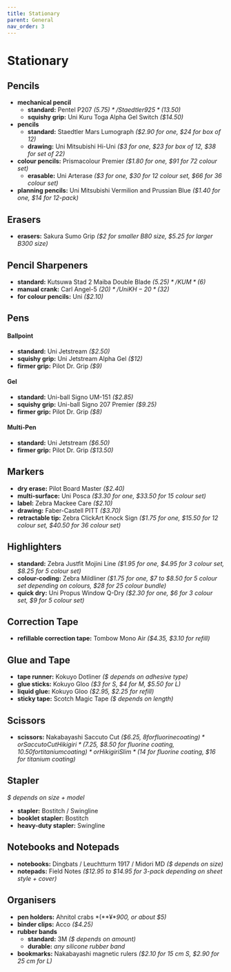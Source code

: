 ```yaml
---
title: Stationary
parent: General
nav_order: 3
---
```

# Stationary

## Pencils

- **mechanical pencil** 
	- **standard:** Pentel P207 *($5.75)* / Staedtler 925 *($13.50)*
	- **squishy grip:** Uni Kuru Toga Alpha Gel Switch *($14.50)*
- **pencils** 
	- **standard:** Staedtler Mars Lumograph *($2.90 for one, $24 for box of 12)*
	- **drawing:** Uni Mitsubishi Hi-Uni *($3 for one, $23 for box of 12, $38 for set of 22)*
- **colour pencils:** Prismacolour Premier *($1.80 for one, $91 for 72 colour set)*
	- **erasable:** Uni Arterase *($3 for one, $30 for 12 colour set, $66 for 36 colour set)*
- **planning pencils:** Uni Mitsubishi Vermilion and Prussian Blue *($1.40 for one, $14 for 12-pack)* 

## Erasers

- **erasers:** Sakura Sumo Grip *($2 for smaller B80 size, $5.25 for larger B300 size)*

## Pencil Sharpeners

- **standard:** Kutsuwa Stad 2 Maiba Double Blade *($5.25)* / KUM *($6)*
- **manual crank:** Carl Angel-5 *($20)* / Uni KH-20 *($32)*
- **for colour pencils:** Uni *($2.10)*

## Pens

#### Ballpoint

- **standard:** Uni Jetstream *($2.50)*
- **squishy grip:** Uni Jetstream Alpha Gel *($12)*
- **firmer grip:** Pilot Dr. Grip *($9)*

#### Gel

- **standard:** Uni-ball Signo UM-151 *($2.85)*
- **squishy grip:** Uni-ball Signo 207 Premier *($9.25)*
- **firmer grip:** Pilot Dr. Grip *($8)*

#### Multi-Pen

- **standard:** Uni Jetstream *($6.50)*
- **firmer grip:** Pilot Dr. Grip *($13.50)*

## Markers

- **dry erase:** Pilot Board Master *($2.40)*
- **multi-surface:** Uni Posca *($3.30 for one, $33.50 for 15 colour set)*
- **label:** Zebra Mackee Care *($2.10)*
- **drawing:** Faber-Castell PITT *($3.70)*
- **retractable tip:** Zebra ClickArt Knock Sign *($1.75 for one, $15.50 for 12 colour set, $40.50 for 36 colour set)*

## Highlighters

- **standard:** Zebra Justfit Mojini Line *($1.95 for one, $4.95 for 3 colour set, $8.25 for 5 colour set)*
- **colour-coding:** Zebra Mildliner *($1.75 for one, $7 to $8.50 for 5 colour set depending on colours, $28 for 25 colour bundle)*
- **quick dry:** Uni Propus Window Q-Dry *($2.30 for one, $6 for 3 colour set, $9 for 5 colour set)*

## Correction Tape

- **refillable correction tape:** Tombow Mono Air *($4.35, $3.10 for refill)*

## Glue and Tape

- **tape runner:** Kokuyo Dotliner *($ depends on adhesive type)*
- **glue sticks:** Kokuyo Gloo *($3 for S, $4 for M, $5.50 for L)*
- **liquid glue:** Kokuyo Gloo *($2.95, $2.25 for refill)*
- **sticky tape:** Scotch Magic Tape *($ depends on length)*

## Scissors

- **scissors:** Nakabayashi Saccuto Cut *($6.25, $8 for fluorine coating)* or Saccuto Cut Hikigiri *($7.25, $8.50 for fluorine coating, $10.50 for titanium coating)* or Hikigiri Slim *($14 for fluorine coating, $16 for titanium coating)*

## Stapler

*$ depends on size + model*
- **stapler:** Bostitch / Swingline    
- **booklet stapler:** Bostitch
- **heavy-duty stapler:** Swingline

## Notebooks and Notepads

- **notebooks:** Dingbats / Leuchtturm 1917 / Midori MD *($ depends on size)*
- **notepads:** Field Notes *($12.95 to $14.95 for 3-pack depending on sheet style + cover)*

## Organisers

- **pen holders:** Ahnitol crabs *(**¥**900, or about $5)*
- **binder clips:** Acco *($4.25)*
- **rubber bands**
	- **standard:** 3M *($ depends on amount)*
	- **durable:** *any silicone rubber band*
- **bookmarks:** Nakabayashi magnetic rulers *($2.10 for 15 cm S, $2.90 for 25 cm for L)*
